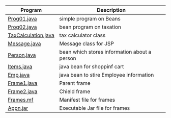 Program | Description
------- | -----------
[Prog01.java](Prog01.java) | simple program on Beans
[Prog02.java](Prog02.java) | bean program on taxation
[TaxCalculation.java](TaxCalculation.java) | tax calculator class
[Message.java](Message.java) | Message class for JSP
[Person.java](Person.java) | bean which stores information about a person
[Items.java](Items.java) | java bean for shoppinf cart
[Emp.java](Emp.java) | java bean to stire Employee information
[Frame1.java](Frame1.java) | Parent frame
[Frame2.java](Frame2.java) | Chield frame
[Frames.mf](Frames.mf) | Manifest file for frames
[Appn.jar](Appn.jar) | Executable Jar file for frames
